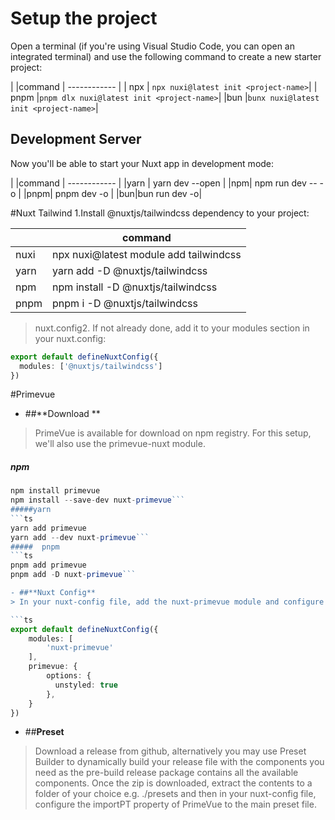 # Setup the project
 Open a terminal (if you're using Visual Studio Code, you can open an integrated terminal) and use the following command to create a new starter project:

|   |command
| ------------ |
|  npx | `npx nuxi@latest init <project-name>`|
| pnpm  |`pnpm dlx nuxi@latest init <project-name>`|
|bun   |`bunx nuxi@latest init <project-name>`|

## Development Server
Now you'll be able to start your Nuxt app in development mode:

|   |command
| ------------ |
|yarn |  yarn dev --open |
|npm|  npm run dev -- -o |
|pnpm| pnpm dev -o  |
|bun|bun run dev -o|

#Nuxt Tailwind
1.Install @nuxtjs/tailwindcss dependency to your project:

|   |  command |
| ------------ | ------------ |
|  nuxi | npx nuxi@latest module add tailwindcss  |
|   yarn|   yarn add -D @nuxtjs/tailwindcss|
|   npm|   npm install -D @nuxtjs/tailwindcss|
|pnpm | pnpm i -D @nuxtjs/tailwindcss|

> nuxt.config2. If not already done, add it to your modules section in your nuxt.config:

```ts
export default defineNuxtConfig({
  modules: ['@nuxtjs/tailwindcss']
})

```

#Primevue 
- ##**Download **
> PrimeVue is available for download on npm registry. For this setup, we'll also use the primevue-nuxt module.

##### npm
```ts
npm install primevue
npm install --save-dev nuxt-primevue```
#####yarn
```ts
yarn add primevue
yarn add --dev nuxt-primevue```
#####  pnpm
```ts
pnpm add primevue
pnpm add -D nuxt-primevue```

- ##**Nuxt Config**
> In your nuxt-config file, add the nuxt-primevue module and configure PrimeVue to be unstyled.

```ts
export default defineNuxtConfig({
    modules: [
        'nuxt-primevue'
    ],
    primevue: {
        options: {
          unstyled: true
        },
    }
})

```

- ##**Preset**
> Download a release from github, alternatively you may use Preset Builder to dynamically build your release file with the components you need as the pre-build release package contains all the available components. Once the zip is downloaded, extract the contents to a folder of your choice e.g. ./presets and then in your nuxt-config file, configure the importPT property of PrimeVue to the main preset file.


